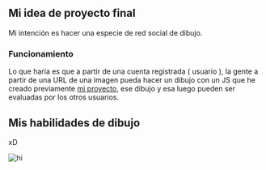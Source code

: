 ## Mi idea de proyecto final

Mi intención es hacer una especie de red social de dibujo.

### Funcionamiento

Lo que haría es que a partir de una cuenta registrada ( usuario ), la gente a partir de una URL de una imagen pueda hacer un dibujo con un JS que he creado previamente [mi proyecto](https://github.com/Teachh/Draw), ese dibujo y esa luego pueden ser evaluadas por los otros usuarios.

## Mis habilidades de dibujo

xD

<img src="https://cdn.ciudad.com.ar/sites/default/files/styles/grizzly_galeria/public/nota/2020/03/03/viral_.jpg?itok=_I4n0WZO" alt="hi" class="inline"/>

